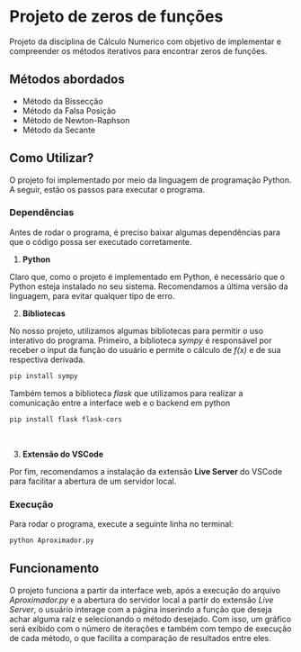 # Projeto de zeros de funções
Projeto da disciplina de Cálculo Numerico com objetivo de implementar e 
compreender os métodos iterativos para encontrar zeros de funções.

## Métodos abordados
- Método da Bissecção
- Método da Falsa Posição
- Método de Newton-Raphson
- Método da Secante

## Como Utilizar?
O projeto foi implementado por meio da linguagem de programação Python. A seguir, estão os passos para executar o programa.

### Dependências
Antes de rodar o programa, é preciso baixar algumas dependências para que o código possa ser executado corretamente.

1. **Python**

Claro que, como o projeto é implementado em Python, é necessário que o Python esteja instalado no seu sistema. Recomendamos a última versão da linguagem, para evitar qualquer tipo de erro.
<br />

2. **Bibliotecas**

No nosso projeto, utilizamos algumas bibliotecas para permitir o uso interativo do programa. Primeiro, a biblioteca _sympy_ é responsável por receber o input da função do usuário e permite o cálculo de _f(x)_ e de sua respectiva derivada. 

```bash
pip install sympy
```

Também temos a biblioteca _flask_ que utilizamos para realizar a comunicação entre a interface web e o backend em python

```bash
pip install flask flask-cors
```
<br />

3. **Extensão do VSCode**

Por fim, recomendamos a instalação da extensão **Live Server** do VSCode para facilitar a abertura de um servidor local.

### Execução
Para rodar o programa, execute a seguinte linha no terminal:
```bash
python Aproximador.py
```

## Funcionamento
O projeto funciona a partir da interface web, após a execução do arquivo _Aproximador.py_ e a abertura do servidor local a partir do extensão _Live Server_, o usuário interage com a página inserindo a função que deseja achar alguma raíz e selecionando o método desejado. Com isso, um gráfico será exibido com o número de iterações e também com tempo de execução de cada método, o que facilita a comparação de resultados entre eles.
